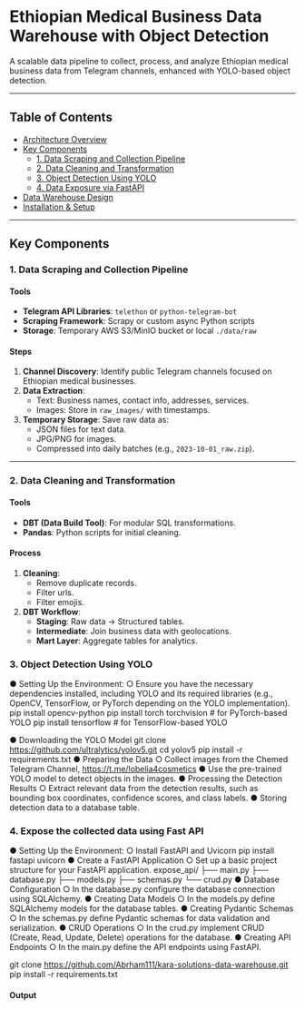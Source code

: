 # Ethiopian Medical Business Data Warehouse with Object Detection

A scalable data pipeline to collect, process, and analyze Ethiopian medical business data from Telegram channels, enhanced with YOLO-based object detection.

---

## Table of Contents
- [Architecture Overview](#architecture-overview)
- [Key Components](#key-components)
  - [1. Data Scraping and Collection Pipeline](#1-data-scraping-and-collection-pipeline)
  - [2. Data Cleaning and Transformation](#2-data-cleaning-and-transformation)
  - [3. Object Detection Using YOLO](#3-object-detection-using-yolo)
  - [4. Data Exposure via FastAPI](#4-data-exposure-via-fastapi)
- [Data Warehouse Design](#data-warehouse-design)
- [Installation & Setup](#installation--setup)

---

## Key Components

### 1. Data Scraping and Collection Pipeline

#### Tools
- **Telegram API Libraries**: `telethon` or `python-telegram-bot`
- **Scraping Framework**: Scrapy or custom async Python scripts
- **Storage**: Temporary AWS S3/MinIO bucket or local `./data/raw`

#### Steps
1. **Channel Discovery**: Identify public Telegram channels focused on Ethiopian medical businesses.
2. **Data Extraction**:
   - Text: Business names, contact info, addresses, services.
   - Images: Store in `raw_images/` with timestamps.
3. **Temporary Storage**: Save raw data as:
   - JSON files for text data.
   - JPG/PNG for images.
   - Compressed into daily batches (e.g., `2023-10-01_raw.zip`).

---

### 2. Data Cleaning and Transformation

#### Tools
- **DBT (Data Build Tool)**: For modular SQL transformations.
- **Pandas**: Python scripts for initial cleaning.

#### Process
1. **Cleaning**:
   - Remove duplicate records.
   - Filter urls.
   - Filter emojis.
2. **DBT Workflow**:
   - **Staging**: Raw data → Structured tables.
   - **Intermediate**: Join business data with geolocations.
   - **Mart Layer**: Aggregate tables for analytics.
### 3. Object Detection Using YOLO
●	Setting Up the Environment:
○	Ensure you have the necessary dependencies installed, including YOLO and its required libraries (e.g., OpenCV, TensorFlow, or PyTorch depending on the YOLO implementation).
pip install opencv-python
pip install torch torchvision  # for PyTorch-based YOLO
pip install tensorflow  # for TensorFlow-based YOLO

●	Downloading the YOLO Model
git clone https://github.com/ultralytics/yolov5.git
cd yolov5
pip install -r requirements.txt
●	Preparing the Data
○	 Collect images from the Chemed Telegram Channel, https://t.me/lobelia4cosmetics
●	Use the pre-trained YOLO model to detect objects in the images.
●	Processing the Detection Results
○	Extract relevant data from the detection results, such as bounding box coordinates, confidence scores, and class labels.
●	Storing detection data to a database table.
### 4. Expose the collected data using Fast API
●	Setting Up the Environment:
○	Install FastAPI and Uvicorn
pip install fastapi uvicorn
●	Create a FastAPI Application
○	Set up a basic project structure for your FastAPI application.
expose_api/
├── main.py
├── database.py
├── models.py
├── schemas.py
└── crud.py
●	Database Configuration
○	In the database.py configure the database connection using SQLAlchemy.
●	Creating Data Models
○	In the models.py define SQLAlchemy models for the database tables.
●	Creating Pydantic Schemas
○	In the schemas.py define Pydantic schemas for data validation and serialization.
●	CRUD Operations
○	In the crud.py implement CRUD (Create, Read, Update, Delete) operations for the database.
●	Creating API Endpoints
○	In the main.py define the API endpoints using FastAPI.

git clone https://github.com/Abrham111/kara-solutions-data-warehouse.git
pip install -r requirements.txt
#### Output
